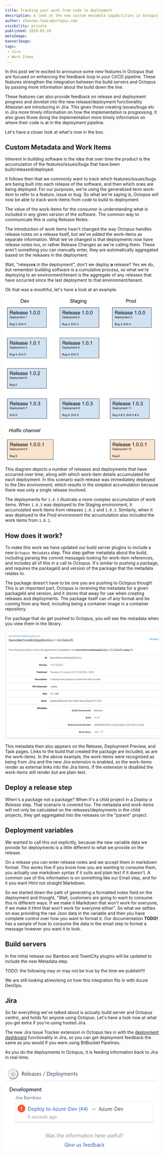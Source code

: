 ```yaml
---
title: Tracking your work from code to deployment
description: A look at the new custom metadata capabilities in Octopus.
author: shannon.lewis@octopus.com
visibility: private
published: 2019-03-28
metaImage: 
bannerImage: 
tags:
 - Jira
 - Work Items
---
```


In this post we're excited to announce some new features in Octopus that are focused on enhancing the feedback loop in your CI/CD pipeline. These features strengthen the integration between the build servers and Octopus by passing more information about the build down the line.

These features can also provide feedback on release and deployment progress and dovetail into the new release/deployment functionality Atlassian are introducing in Jira. This gives those creating issues/bugs etc in Jira more timely information on how the implementation is progressing. It also gives those doing the implementation more timely information on where their code is at in the deployment pipeline.

Let's have a closer look at what's now in the box.

## Custom Metadata and Work Items

Inherent in building software is the idea that over time the product is the accumulation of the features/issues/bugs that have been built/released/deployed.

It follows then that we commonly want to track which features/issues/bugs are being built into each release of the software, and then which ones are being deployed. For our purposes, we're using the generalized term _work-item_ to refer to a feature, issue or bug. So what we're saying is, Octopus will now be able to track work-items from code to build to deployment.

The value of the work-items for the consumer is understanding what is included in any given version of the software. The common way to communicate this is using Release Notes. 

The introduction of work items hasn't changed the way Octopus handles release notes on a release itself, but we've added the work-items as separate information. What we've changed is that deployments now have release notes too, or rather Release Changes as we're calling them. These aren't something you can manually enter, they are automatically aggregated based on the releases in the deployment. 

Wait, "release**s** in the deployment", don't we deploy **a** release? Yes we do, but remember building software is a cumulative process, so what we're deploying to an environment/tenant is the aggregate of any releases that have occurred since the last deployment to that environment/tenant.

Ok that was a mouthful, let's have a look at an example.

![Work item accumulation](accumulation.png)

This diagram depicts a number of releases and deployments that have occurred over time, along with which work-item details accumulated for each deployment. In this scenario each release was immediately deployed to the Dev environment, which results in the simplest accumulation because there was only a single release involved.

The deployments for `1.0.3` illustrate a more complex accumulation of work items. When `1.0.3` was deployed to the Staging environment, it accumulated work items from releases `1.0.2` and `1.0.3`. Similarly, when it was deployed to the Prod environment the accumulation also included the work items from `1.0.1`.

## How does it work?

To make this work we have updated our build server plugins to include a new `Octopus Metadata` step. This step gather metadata about the build, including parsing the commit messages looking for work-item references, and includes all of this in a call to Octopus. It's similar to pushing a package, and requires the packageId and version of the package that the metadata relates to.

The package doesn't have to be one you are pushing to Octopus though! This is an important part, Octopus is receiving the metadata for a given packageId and version, and it stores that away for use when creating releases and deployments. The package itself can of any format and be coming from any feed, including being a container image in a container repository.

For package that do get pushed to Octopus, you will see the metadata when you view them in the library.

![Package details metadata](package-detail.png)

This metadata then also appears on the Release, Deployment Preview, and Task pages. Links to the build that created the package are included, as are the work-items. In the above example, the work-items were recognized as being from Jira and the new Jira extension is enabled, so the work-items render as external links into the Jira items. If the extension is disabled the work-items still render but are plain text.

## Deploy a release step

When's a package not a package? When it's a child project in a _Deploy a Release_ step. That scenario is covered too. The metadata and work-items will not only be calculated on the releases/deployments in the child projects, they get aggregated into the releases on the "parent" project.

## Deployment variables

We wanted to call this out explicitly, because the new variable data we provide for deployments is a little different to what we provide on the release.

On a release you can enter release notes and we accept them in markdown format. This works fine if you know how you are wanting to consume them, you actually use markdown syntax if it suits and plain text if it doesn't. A common use of this information is on something like our Email step, and for it you want Html not straight Markdown.

So we started down the path of generating a formatted notes field on the deployment and thought, "Wait, customers are going to want to consume this in different ways. If we make it Markdown that won't work for everyone, if we make it Html that won't work for everyone either". So what we settles on was providing the raw Json data in the variable and then you have complete control over how you want to format it. Our documentation **TODO!** has a sample of how to consume the data in the email step to format a message however you want it to look.

## Build servers

In the initial release our Bamboo and TeamCity plugins will be updated to include the new Metadata step. 

TODO: the following may or may not be true by the time we publish!!!!

We are still looking at/working on how this integration fits in with Azure DevOps. 

## Jira

So far everything we've talked about is actually build server and Octopus centric, and holds for anyone using Octopus. Let's have a look now at what you get extra if you're using hosted Jira.

The new Jira Issue Tracker extension in Octopus ties in with the [deployment dashboard](https://confluence.atlassian.com/bamboo/viewing-bamboo-activity-in-jira-applications-399377384.html) functionality in Jira, so you can get deployment feedback the same as you would if you were using BitBucket Pipelines.

As you do the deployments in Octopus, it is feeding information back to Jira in real-time.

![Jira Deployments](jira-deployment.png)